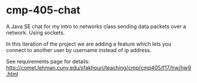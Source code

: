 # cmp-405-chat
A Java SE chat for my intro to networks class sending data packets over a network. Using sockets.

In this iteration of the project we are adding a feature which lets you connect to another user by username instead of ip address.

See requirements page for details: http://comet.lehman.cuny.edu/sfakhouri/teaching/cmp/cmp405/f17/hw/hw9.html
